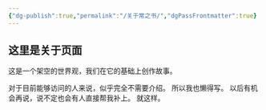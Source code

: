 ```yaml
---
{"dg-publish":true,"permalink":"/关于常之书/","dgPassFrontmatter":true}
---
```


## 这里是关于页面

这是一个架空的世界观，我们在它的基础上创作故事。

对于目前能够访问的人来说，似乎完全不需要介绍。
所以我也懒得写。
以后有机会再说，说不定也会有人直接帮我补上。
就这样。